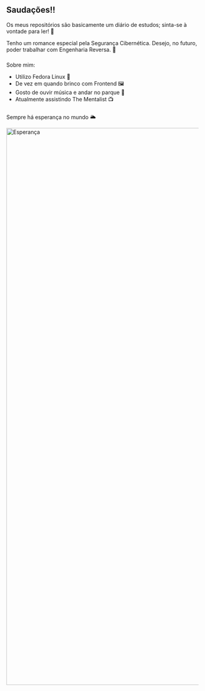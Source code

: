 ## Saudações!!

Os meus repositórios são basicamente um diário de estudos; sinta-se à vontade para ler! 📖

Tenho um romance especial pela Segurança Cibernética. Desejo, no futuro, poder trabalhar com Engenharia Reversa. 👾 

###

Sobre mim:
- Utilizo Fedora Linux 🐧
- De vez em quando brinco com Frontend 🖼️
- Gosto de ouvir música e andar no parque 🌲
- Atualmente assistindo The Mentalist 📺

###

Sempre há esperança no mundo 🌥️

<img width="1031" height="1460" alt="Esperança" src="https://github.com/user-attachments/assets/ed0e9094-6173-44ff-a799-55d4dea43f4b" />

